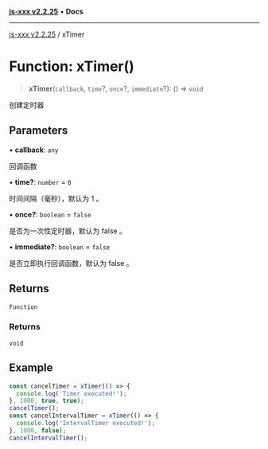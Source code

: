 [**js-xxx v2.2.25**](../README.md) • **Docs**

***

[js-xxx v2.2.25](../README.md) / xTimer

# Function: xTimer()

> **xTimer**(`callback`, `time`?, `once`?, `immediate`?): () => `void`

创建定时器

## Parameters

• **callback**: `any`

回调函数

• **time?**: `number` = `0`

时间间隔（毫秒），默认为 1 。

• **once?**: `boolean` = `false`

是否为一次性定时器，默认为 false 。

• **immediate?**: `boolean` = `false`

是否立即执行回调函数，默认为 false 。

## Returns

`Function`

### Returns

`void`

## Example

```ts
const cancelTimer = xTimer(() => {
  console.log('Timer executed!');
}, 1000, true, true);
cancelTimer();
const cancelIntervalTimer = xTimer(() => {
  console.log('IntervalTimer executed!');
}, 1000, false);
cancelIntervalTimer();
```
